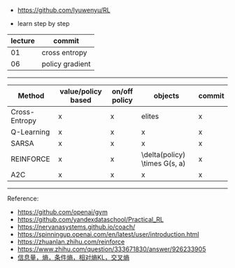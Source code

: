 
- https://github.com/lyuwenyu/RL


- learn step by step

| lecture | commit |
|---|---|
01 | cross entropy
06 | policy gradient


---

|Method|value/policy based|on/off policy|objects| commit
|---|---|---|---|---|
Cross-Entropy | x | x | elites | x
Q-Learning | x | x | x | x
SARSA | x | x | x | x
REINFORCE | x | x | \delta(policy) \times G(s, a\) | x
A2C | x | x | x | x


---
Reference:
- https://github.com/openai/gym
- https://github.com/yandexdataschool/Practical_RL
- https://nervanasystems.github.io/coach/
- https://spinningup.openai.com/en/latest/user/introduction.html
- https://zhuanlan.zhihu.com/reinforce
- https://www.zhihu.com/question/333671830/answer/926233905
- [信息量，熵，条件熵，相对熵KL，交叉熵](https://blog.csdn.net/xg123321123/article/details/52864830)

